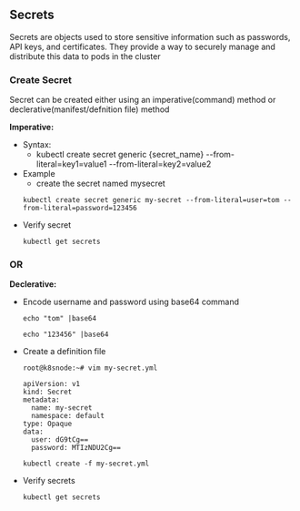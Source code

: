 ## Secrets
Secrets are objects used to store sensitive information such as passwords, API keys, and certificates. They provide a way to securely manage and distribute this data to pods in the cluster

### Create Secret
Secret can be created either using an imperative(command) method or declerative(manifest/defnition file) method

**Imperative:**
- Syntax:
  - kubectl create secret generic {secret_name} --from-literal=key1=value1 --from-literal=key2=value2
- Example
  - create the secret named mysecret
  ```
  kubectl create secret generic my-secret --from-literal=user=tom --from-literal=password=123456
  ```
- Verify secret
  ```
  kubectl get secrets
  ```
### OR
**Declerative:**
- Encode username and password using base64 command
  ```
  echo "tom" |base64
  ```
  ```
  echo "123456" |base64
  ```
- Create a definition file
  ```
  root@k8snode:~# vim my-secret.yml
  ```
  ```
  apiVersion: v1
  kind: Secret
  metadata:
    name: my-secret
    namespace: default
  type: Opaque
  data:
    user: dG9tCg==
    password: MTIzNDU2Cg==
  ```
  ```
  kubectl create -f my-secret.yml
  ```
- Verify secrets
  ```
  kubectl get secrets
  ```
